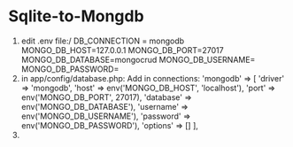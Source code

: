 # Sqlite-to-Mongdb

1. edit .env file:/
  DB_CONNECTION = mongodb 
  MONGO_DB_HOST=127.0.0.1 
  MONGO_DB_PORT=27017
  MONGO_DB_DATABASE=mongocrud
  MONGO_DB_USERNAME=
  MONGO_DB_PASSWORD=
1. in app/config/database.php:
  Add in connections:
  'mongodb' => [ 
'driver' => 'mongodb',
'host' => env('MONGO_DB_HOST', 'localhost'),
'port' => env('MONGO_DB_PORT', 27017),
'database' => env('MONGO_DB_DATABASE'),
'username' => env('MONGO_DB_USERNAME'),
'password' => env('MONGO_DB_PASSWORD'),
'options' => []
],
1.
